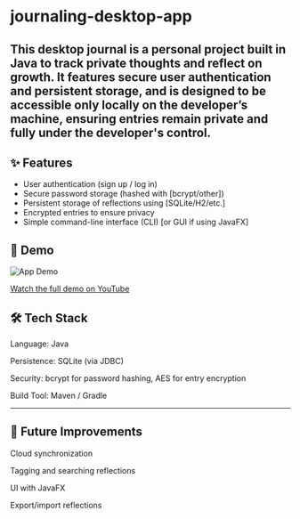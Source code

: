 # journaling-desktop-app
This desktop journal is a personal project built in Java to track private thoughts and reflect on growth. 
It features secure user authentication and persistent storage, and is designed to be accessible only locally on the developer’s machine, ensuring entries remain private and fully under the developer's control.
---

## ✨ Features
- User authentication (sign up / log in)  
- Secure password storage (hashed with [bcrypt/other])  
- Persistent storage of reflections using [SQLite/H2/etc.]  
- Encrypted entries to ensure privacy  
- Simple command-line interface (CLI) [or GUI if using JavaFX]  

## 🎥 Demo
![App Demo](assets/demo.gif)

[Watch the full demo on YouTube](https://youtu.be/your-demo-link)

## 🛠️ Tech Stack

Language: Java

Persistence: SQLite (via JDBC)

Security: bcrypt for password hashing, AES for entry encryption

Build Tool: Maven / Gradle

---

## 🔮 Future Improvements

Cloud synchronization

Tagging and searching reflections

UI with JavaFX

Export/import reflections
